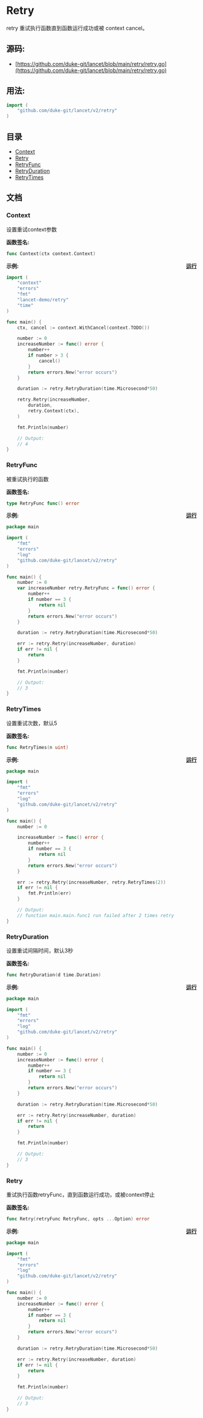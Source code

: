 # Retry

retry 重试执行函数直到函数运行成功或被 context cancel。

<div STYLE="page-break-after: always;"></div>

## 源码:

-   [https://github.com/duke-git/lancet/blob/main/retry/retry.go](https://github.com/duke-git/lancet/blob/main/retry/retry.go)

<div STYLE="page-break-after: always;"></div>

## 用法:

```go
import (
    "github.com/duke-git/lancet/v2/retry"
)
```

<div STYLE="page-break-after: always;"></div>

## 目录

-   [Context](#Context)
-   [Retry](#Retry)
-   [RetryFunc](#RetryFunc)
-   [RetryDuration](#RetryDuration)
-   [RetryTimes](#RetryTimes)

<div STYLE="page-break-after: always;"></div>


## 文档

### <span id="Context">Context</span>

<p>设置重试context参数</p>

<b>函数签名:</b>

```go
func Context(ctx context.Context)
```

<b>示例:<span style="float:right;display:inline-block;">[运行](https://go.dev/play/p/xnAOOXv9GkS)</span></b>

```go
import (
    "context"
    "errors"
    "fmt"
    "lancet-demo/retry"
    "time"
)

func main() {
    ctx, cancel := context.WithCancel(context.TODO())

    number := 0
    increaseNumber := func() error {
        number++
        if number > 3 {
            cancel()
        }
        return errors.New("error occurs")
    }

    duration := retry.RetryDuration(time.Microsecond*50)

    retry.Retry(increaseNumber,
        duration,
        retry.Context(ctx),
    )

    fmt.Println(number)

    // Output:
    // 4
}
```

### <span id="RetryFunc">RetryFunc</span>

<p>被重试执行的函数</p>

<b>函数签名:</b>

```go
type RetryFunc func() error
```

<b>示例:<span style="float:right;display:inline-block;">[运行](https://go.dev/play/p/nk2XRmagfVF)</span></b>

```go
package main

import (
    "fmt"
    "errors"
    "log"
    "github.com/duke-git/lancet/v2/retry"
)

func main() {
    number := 0
    var increaseNumber retry.RetryFunc = func() error {
        number++
        if number == 3 {
            return nil
        }
        return errors.New("error occurs")
    }

    duration := retry.RetryDuration(time.Microsecond*50)

    err := retry.Retry(increaseNumber, duration)
    if err != nil {
        return
    }

    fmt.Println(number)

    // Output:
    // 3
}
```

### <span id="RetryTimes">RetryTimes</span>

<p>设置重试次数，默认5</p>

<b>函数签名:</b>

```go
func RetryTimes(n uint)
```

<b>示例:<span style="float:right;display:inline-block;">[运行](https://go.dev/play/p/ssfVeU2SwLO)</span></b>

```go
package main

import (
    "fmt"
    "errors"
    "log"
    "github.com/duke-git/lancet/v2/retry"
)

func main() {
    number := 0

    increaseNumber := func() error {
        number++
        if number == 3 {
            return nil
        }
        return errors.New("error occurs")
    }

    err := retry.Retry(increaseNumber, retry.RetryTimes(2))
    if err != nil {
        fmt.Println(err)
    }

    // Output:
    // function main.main.func1 run failed after 2 times retry
}
```

### <span id="RetryDuration">RetryDuration</span>

<p>设置重试间隔时间，默认3秒</p>

<b>函数签名:</b>

```go
func RetryDuration(d time.Duration)
```

<b>示例:<span style="float:right;display:inline-block;">[运行](https://go.dev/play/p/nk2XRmagfVF)</span></b>

```go
package main

import (
    "fmt"
    "errors"
    "log"
    "github.com/duke-git/lancet/v2/retry"
)

func main() {
    number := 0
    increaseNumber := func() error {
        number++
        if number == 3 {
            return nil
        }
        return errors.New("error occurs")
    }

    duration := retry.RetryDuration(time.Microsecond*50)

    err := retry.Retry(increaseNumber, duration)
    if err != nil {
        return
    }

    fmt.Println(number)

    // Output:
    // 3
}
```

### <span id="Retry">Retry</span>

<p>重试执行函数retryFunc，直到函数运行成功，或被context停止</p>

<b>函数签名:</b>

```go
func Retry(retryFunc RetryFunc, opts ...Option) error
```

<b>示例:<span style="float:right;display:inline-block;">[运行](https://go.dev/play/p/nk2XRmagfVF)</span></b>

```go
package main

import (
    "fmt"
    "errors"
    "log"
    "github.com/duke-git/lancet/v2/retry"
)

func main() {
    number := 0
    increaseNumber := func() error {
        number++
        if number == 3 {
            return nil
        }
        return errors.New("error occurs")
    }

    duration := retry.RetryDuration(time.Microsecond*50)

    err := retry.Retry(increaseNumber, duration)
    if err != nil {
        return
    }

    fmt.Println(number)

    // Output:
    // 3
}
```
